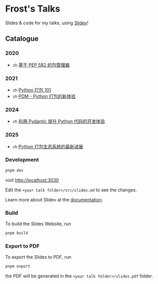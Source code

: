 # Frost's Talks

<!-- TODO: change the title to your name -->

Slides & code for my talks, using [Slidev](https://github.com/slidevjs/slidev)!

## Catalogue

### 2020

- `zh` [基于 PEP 582 的包管理器](https://slides.fming.dev/pep582/)

### 2021

- `zh` [Python 打包 101](https://slides.fming.dev/python-packging/)
- `zh` [PDM - Python 打包的新体验](https://slides.fming.dev/pdm/)

### 2024

- `zh` [利用 Pydantic 提升 Python 代码的开发体验](https://slides.fming.dev/pydantic/)

### 2025

- `zh` [Python 打包生态系统的最新进展](https://slides.fming.dev/2025-pycon-peps/)

<!-- TODO: Add your talk to here. -->

### Development

```bash
pnpm dev
```

visit <http://localhost:3030>

Edit the `<your talk folder>/src/slides.md` to see the changes.

Learn more about Slidev at the [documentation](https://sli.dev/).

### Build

To build the Slides Website, run

```bash
pnpm build
```

### Export to PDF

To export the Slides to PDF, run

```bash
pnpm export
```

the PDF will be generated in the `<your talk folder>/slides.pdf` folder.
